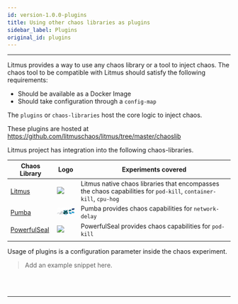```yaml
---
id: version-1.0.0-plugins 
title: Using other chaos libraries as plugins
sidebar_label: Plugins 
original_id: plugins
---
```

------

Litmus provides a way to use any chaos library or a tool to inject chaos. The chaos tool to be compatible with Litmus should satisfy the following requirements:

- Should be available as a Docker Image
- Should take configuration through a `config-map`

The `plugins` or `chaos-libraries` host the core logic to inject chaos. 

These plugins are hosted at https://github.com/litmuschaos/litmus/tree/master/chaoslib

Litmus project has integration into the following chaos-libraries.

| Chaos Library                                                | Logo                                                         | Experiments covered                                          |
| ------------------------------------------------------------ | ------------------------------------------------------------ | ------------------------------------------------------------ |
| <a href="https://github.com/litmuschaos/litmus" target="_blank">Litmus</a> | <img src="https://camo.githubusercontent.com/953211f24c1c246f7017703f67b9779e4589bf76/68747470733a2f2f6c616e6473636170652e636e63662e696f2f6c6f676f732f6c69746d75732e737667" width="50"> | Litmus native chaos libraries that encompasses the chaos capabilities for `pod-kill`, `container-kill`, `cpu-hog` |
| <a href="https://github.com/alexei-led/pumba" target="_blank">Pumba</a> | <img src="https://github.com/alexei-led/pumba/raw/master/docs/img/pumba_logo.png" width="50"> | Pumba provides chaos capabilities for `network-delay`         |
| <a href="https://github.com/bloomberg/powerfulseal" target="_blank">PowerfulSeal</a> | <img src="https://github.com/bloomberg/powerfulseal/raw/master/media/powerful-seal.png" width="50"> | PowerfulSeal provides chaos capabilities for `pod-kill`       |
|                                                              |                                                              |                                                              |



Usage of plugins is a configuration parameter inside the chaos experiment. 

> Add an example snippet here.

<br>

<br>

<hr>

<br>

<br>

